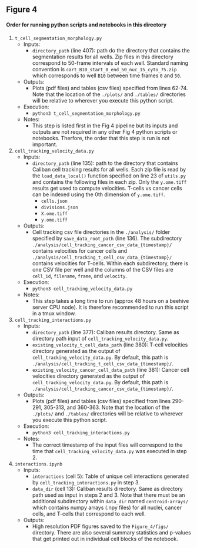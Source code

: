## Figure 4

#### Order for running python scripts and notebooks in this directory

1. `t_cell_segmentation_morphology.py`
    - Inputs:
        - `directory_path` (line 407): path do the directory that contains the segmentation results for all wells. Zip files in this directory correspond to 50-frame intervals of each well. Standard naming convention is `cart_B10_start_0_end_50_nuc_15_cyto_75.zip` which corresponds to well `B10` between time frames `0` and `50`.
    - Outputs:
        - Plots (pdf files) and tables (csv files) specified from lines 62-74. Note that the location of the `./plots/` and `./tables/` directories will be relative to wherever you execute this python script.
    - Execution:
        - `python3 t_cell_segmentation_morphology.py`
    - Notes:
        - This step is listed first in the Fig 4 pipeline but its inputs and outputs are not required in any other Fig 4 python scripts or notebooks. Therfore, the order that this step is run is not important.
2. `cell_tracking_velocity_data.py`
    - Inputs:
        - `directory_path` (line 135): path to the directory that contains Caliban cell tracking results for all wells. Each zip file is read by the `load_data_local()` function specified on line 23 of `utils.py` and contains the following files in each zip. Only the `y.ome.tiff` results get used to compute velocities. T-cells vs cancer cells can be indexed using the 0th dimension of `y.ome.tiff`.
            - `cells.json`
            - `divisions.json`
            - `X.ome.tiff`
            - `y.ome.tiff` 
    - Outputs:
        - Cell tracking csv file directories in the `./analysis/` folder specified by `save_data_root_path` (line 136). The subdirectory `./analysis/cell_tracking_cancer_csv_data_{timestamp}/` contains velocities for cancer cells and `./analysis/cell_tracking_t_cell_csv_data_{timestamp}/` contains velocities for T-cells. Within each subdirectory, there is one CSV file per well and the columns of the CSV files are `cell_id`, `filename`, `frame`, and `velocity`.
    - Execution:
        - `python3 cell_tracking_velocity_data.py`
    - Notes:
        - This step takes a long time to run (approx 48 hours on a beehive server CPU node). It is therefore recommended to run this script in a tmux window.
3. `cell_tracking_interactions.py`
    - Inputs:
        - `directory_path` (line 377): Caliban results directory. Same as directory path input of `cell_tracking_velocity_data.py`.
        - `existing_velocity_t_cell_data_path` (line 380): T-cell velocities directory generated as the output of `cell_tracking_velocity_data.py`. By default, this path is `./analysis/cell_tracking_t_cell_csv_data_{timestamp}/`.
        - `existing_velocity_cancer_cell_data_path` (line 381): Cancer cell velocities directory generated as the output of `cell_tracking_velocity_data.py`. By default, this path is `./analysis/cell_tracking_cancer_csv_data_{timestamp}/`.
    - Outputs:
        - Plots (pdf files) and tables (csv files) specified from lines 290-291, 305-313, and 360-363. Note that the location of the `./plots/` and `./tables/` directories will be relative to wherever you execute this python script.
    - Execution:
        - `python3 cell_tracking_interactions.py`
    - Notes:
        - The correct timestamp of the input files will correspond to the time that `cell_tracking_velocity_data.py` was executed in step 2.
4. `interactions.ipynb`
    - Inputs:
        - `interactions` (cell 5): Table of unique cell interactions generated by `cell_tracking_interactions.py` in step 3.
        - `data_dir` (cell 13): Caliban results directory. Same as directory path used as input in steps 2 and 3. Note that there must be an additional subdirectory within `data_dir` named `centroid-arrays/` which contains numpy arrays (.npy files) for all nuclei, cancer cells, and T-cells that correspond to each well.
    - Outputs:
        - High resolution PDF figures saved to the `Figure_4/figs/` directory. There are also several summary statistics and p-values that get printed out in individual cell blocks of the notebook.
